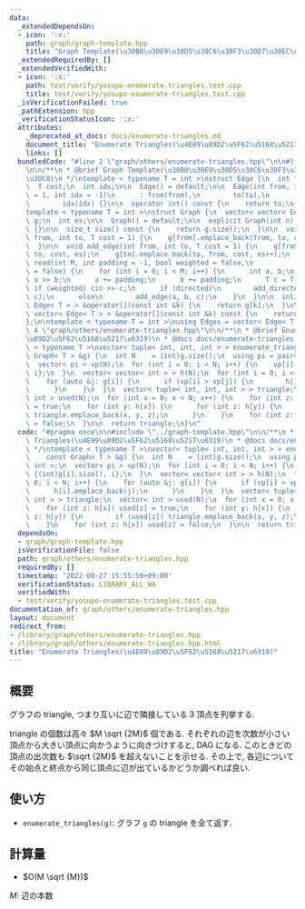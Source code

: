 ```yaml
---
data:
  _extendedDependsOn:
  - icon: ':x:'
    path: graph/graph-template.hpp
    title: "Graph Template(\u30B0\u30E9\u30D5\u30C6\u30F3\u30D7\u30EC\u30FC\u30C8)"
  _extendedRequiredBy: []
  _extendedVerifiedWith:
  - icon: ':x:'
    path: test/verify/yosupo-enumerate-triangles.test.cpp
    title: test/verify/yosupo-enumerate-triangles.test.cpp
  _isVerificationFailed: true
  _pathExtension: hpp
  _verificationStatusIcon: ':x:'
  attributes:
    _deprecated_at_docs: docs/enumerate-triangles.md
    document_title: "Enumerate Triangles(\u4E09\u89D2\u5F62\u5168\u5217\u6319)"
    links: []
  bundledCode: "#line 2 \"graph/others/enumerate-triangles.hpp\"\n\n#line 2 \"graph/graph-template.hpp\"\
    \n\n/**\n * @brief Graph Template(\u30B0\u30E9\u30D5\u30C6\u30F3\u30D7\u30EC\u30FC\
    \u30C8)\n */\ntemplate < typename T = int >\nstruct Edge {\n  int from, to;\n\
    \  T cost;\n  int idx;\n\n  Edge() = default;\n\n  Edge(int from, int to, T cost\
    \ = 1, int idx = -1)\n      : from(from),\n        to(to),\n        cost(cost),\n\
    \        idx(idx) {}\n\n  operator int() const {\n    return to;\n  }\n};\n\n\
    template < typename T = int >\nstruct Graph {\n  vector< vector< Edge< T > > >\
    \ g;\n  int es;\n\n  Graph() = default;\n\n  explicit Graph(int n): g(n), es(0)\
    \ {}\n\n  size_t size() const {\n    return g.size();\n  }\n\n  void add_directed_edge(int\
    \ from, int to, T cost = 1) {\n    g[from].emplace_back(from, to, cost, es++);\n\
    \  }\n\n  void add_edge(int from, int to, T cost = 1) {\n    g[from].emplace_back(from,\
    \ to, cost, es);\n    g[to].emplace_back(to, from, cost, es++);\n  }\n\n  void\
    \ read(int M, int padding = -1, bool weighted = false,\n            bool directed\
    \ = false) {\n    for (int i = 0; i < M; i++) {\n      int a, b;\n      cin >>\
    \ a >> b;\n      a += padding;\n      b += padding;\n      T c = T(1);\n     \
    \ if (weighted) cin >> c;\n      if (directed)\n        add_directed_edge(a, b,\
    \ c);\n      else\n        add_edge(a, b, c);\n    }\n  }\n\n  inline vector<\
    \ Edge< T > > &operator[](const int &k) {\n    return g[k];\n  }\n\n  inline const\
    \ vector< Edge< T > > &operator[](const int &k) const {\n    return g[k];\n  }\n\
    };\n\ntemplate < typename T = int >\nusing Edges = vector< Edge< T > >;\n#line\
    \ 4 \"graph/others/enumerate-triangles.hpp\"\n\n/**\n * @brief Enumerate Triangles(\u4E09\
    \u89D2\u5F62\u5168\u5217\u6319)\n * @docs docs/enumerate-triangles.md\n */\ntemplate\
    \ < typename T >\nvector< tuple< int, int, int > > enumerate_triangles(\n    const\
    \ Graph< T > &g) {\n  int N    = (int)g.size();\n  using pi = pair< int, int >;\n\
    \  vector< pi > vp(N);\n  for (int i = 0; i < N; i++) {\n    vp[i] = {(int)g[i].size(),\
    \ i};\n  }\n  vector< vector< int > > h(N);\n  for (int i = 0; i < N; i++) {\n\
    \    for (auto &j: g[i]) {\n      if (vp[i] > vp[j]) {\n        h[i].emplace_back(j);\n\
    \      }\n    }\n  }\n  vector< tuple< int, int, int > > triangle;\n  vector<\
    \ int > used(N);\n  for (int x = 0; x < N; x++) {\n    for (int z: h[x]) used[z]\
    \ = true;\n    for (int y: h[x]) {\n      for (int z: h[y]) {\n        if (used[z])\
    \ triangle.emplace_back(x, y, z);\n      }\n    }\n    for (int z: h[x]) used[z]\
    \ = false;\n  }\n\n  return triangle;\n}\n"
  code: "#pragma once\n\n#include \"../graph-template.hpp\"\n\n/**\n * @brief Enumerate\
    \ Triangles(\u4E09\u89D2\u5F62\u5168\u5217\u6319)\n * @docs docs/enumerate-triangles.md\n\
    \ */\ntemplate < typename T >\nvector< tuple< int, int, int > > enumerate_triangles(\n\
    \    const Graph< T > &g) {\n  int N    = (int)g.size();\n  using pi = pair< int,\
    \ int >;\n  vector< pi > vp(N);\n  for (int i = 0; i < N; i++) {\n    vp[i] =\
    \ {(int)g[i].size(), i};\n  }\n  vector< vector< int > > h(N);\n  for (int i =\
    \ 0; i < N; i++) {\n    for (auto &j: g[i]) {\n      if (vp[i] > vp[j]) {\n  \
    \      h[i].emplace_back(j);\n      }\n    }\n  }\n  vector< tuple< int, int,\
    \ int > > triangle;\n  vector< int > used(N);\n  for (int x = 0; x < N; x++) {\n\
    \    for (int z: h[x]) used[z] = true;\n    for (int y: h[x]) {\n      for (int\
    \ z: h[y]) {\n        if (used[z]) triangle.emplace_back(x, y, z);\n      }\n\
    \    }\n    for (int z: h[x]) used[z] = false;\n  }\n\n  return triangle;\n}\n"
  dependsOn:
  - graph/graph-template.hpp
  isVerificationFile: false
  path: graph/others/enumerate-triangles.hpp
  requiredBy: []
  timestamp: '2022-08-27 15:55:50+09:00'
  verificationStatus: LIBRARY_ALL_WA
  verifiedWith:
  - test/verify/yosupo-enumerate-triangles.test.cpp
documentation_of: graph/others/enumerate-triangles.hpp
layout: document
redirect_from:
- /library/graph/others/enumerate-triangles.hpp
- /library/graph/others/enumerate-triangles.hpp.html
title: "Enumerate Triangles(\u4E09\u89D2\u5F62\u5168\u5217\u6319)"
---
```

## 概要

グラフの triangle, つまり互いに辺で隣接している $3$ 頂点を列挙する.

triangle の個数は高々 $M \sqrt {2M}$ 個である. それぞれの辺を次数が小さい頂点から大きい頂点に向かうように向きづけすると, DAG になる. このときどの頂点の出次数も $\sqrt {2M}$ を超えないことを示せる. その上で, 各辺についてその始点と終点から同じ頂点に辺が出ているかどうか調べれば良い.

## 使い方

* `enumerate_triangles(g)`: グラフ `g` の triangle を全て返す.

## 計算量

* $O(M \sqrt {M})$

$M$: 辺の本数
